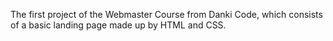 The first project of the Webmaster Course from Danki Code, which consists of a basic landing page made up by HTML and CSS.